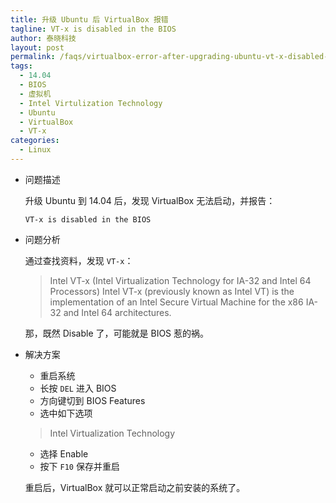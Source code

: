 ```yaml
---
title: 升级 Ubuntu 后 VirtualBox 报错
tagline: VT-x is disabled in the BIOS
author: 泰晓科技
layout: post
permalink: /faqs/virtualbox-error-after-upgrading-ubuntu-vt-x-disabled-in-bios/
tags:
  - 14.04
  - BIOS
  - 虚拟机
  - Intel Virtulization Technology
  - Ubuntu
  - VirtualBox
  - VT-x
categories:
  - Linux
---
```

  * 问题描述

    升级 Ubuntu 到 14.04 后，发现 VirtualBox 无法启动，并报告：

        VT-x is disabled in the BIOS


  * 问题分析

    通过查找资料，发现 `VT-x`：

    > Intel VT-x (Intel Virtualization Technology for IA-32 and Intel 64 Processors) Intel VT-x (previously known as Intel VT) is the implementation of an Intel Secure Virtual Machine for the x86 IA-32 and Intel 64 architectures.

    那，既然 Disable 了，可能就是 BIOS 惹的祸。

  * 解决方案

      * 重启系统
      * 长按 `DEL` 进入 BIOS
      * 方向键切到 BIOS Features
      * 选中如下选项

    > Intel Virtualization Technology

      * 选择 Enable
      * 按下 `F10` 保存并重启

    重启后，VirtualBox 就可以正常启动之前安装的系统了。



